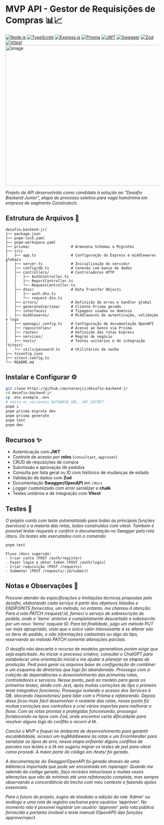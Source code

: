 <h1>MVP API - Gestor de Requisições de Compras 📊📈</h1>

[![Node.js](https://img.shields.io/badge/Node.js-20.x-43853D?style=for-the-badge&logo=node.js&logoColor=white)](https://nodejs.org/)
[![TypeScript](https://img.shields.io/badge/TypeScript-5.x-007ACC?style=for-the-badge&logo=typescript&logoColor=white)](https://www.typescriptlang.org/)
[![Express.js](https://img.shields.io/badge/Express.js-404D59?style=for-the-badge&logo=express&logoColor=white)](https://expressjs.com/)
[![Prisma](https://img.shields.io/badge/Prisma-3982CE?style=for-the-badge&logo=Prisma&logoColor=white)](https://www.prisma.io/)
[![JWT](https://img.shields.io/badge/JWT-orange?style=for-the-badge&logo=jsonwebtokens&logoColor=white)](https://jwt.io/)
[![Swagger](https://img.shields.io/badge/Swagger-85EA2D?style=for-the-badge&logo=swagger&logoColor=black)](https://swagger.io/)
[![Zod](https://img.shields.io/badge/Zod-4.x-3068B7?style=for-the-badge&logo=Zod&logoColor=white)](https://zod.dev/)
[![Vitest](https://img.shields.io/badge/Vitest-6E9F18?style=for-the-badge&logo=vitest&logoColor=white)](https://vitest.dev/)
<img width="950" height="460" alt="image" src="https://github.com/user-attachments/assets/5e86955b-625e-4799-956a-5f6e6d8a0c5b" />


<i>Projeto de API desenvolvido como candidato à solução ao "Desafio Backend Junior", etapa do processo seletivo para vaga homônima em empresa do segmento Construtech.</i>

<h2>Estrutura de Arquivos 📂</h2>


```
desafio-backend-jr/
├── package.json
├── pnpm-lock.yaml
├── pnpm-workspace.yaml
├── prisma/                   # Armazena Schemas e Migrates
├── src/
│   ├── app.ts                # Configuração do Express e middlewares globais
│   ├── server.ts             # Inicialização do servidor
│   ├── config/db.ts          # Conexão com banco de dados
│   ├── controllers/          # Controladores HTTP
│   │   ├── AuthController.ts
│   │   ├── ReportController.ts
│   │   └── RequestController.ts
│   ├── dtos/                 # Data Transfer Objects
│   │   ├── auth.dto.ts
│   │   └── request.dto.ts
│   ├── errors/               # Definição de erros e handler global
│   ├── generated/prisma/     # Cliente Prisma gerado
│   ├── interfaces/           # Tipagens usadas no domínio
│   ├── middlewares/          # Middlewares de autenticação, validação e logs
│   ├── openapi/_config.ts    # Configuração de documentação OpenAPI
│   ├── repositories/         # Acesso ao banco via Prisma
│   ├── routes/               # Definição das rotas Express
│   ├── services/             # Regras de negócio
│   ├── tests/                # Testes unitários e de integração (Vitest)
│   └── utils/password.ts     # Utilitários de senha
├── tsconfig.json
├── vitest.config.ts
└── README.md
```


<h2>Instalar e Configurar ⚙️</h2>

```bash
git clone https://github.com/naranjii/desafio-backend-jr
cd desafio-backend-jr
cp .env.example .env
# edite as variáveis DATABASE_URL, JWT_SECRET
pnpm i
pnpm prisma migrate dev
pnpm prisma generate
pnpm test
pnpm dev
```

<h2>Recursos ✨</h2>
<ul>
  <li>Autenticação com <strong>JWT</strong></li>
  <li>Controle de acesso por <strong>roles</strong> (<code>consultant</code>, <code>approver</code>)</li>
  <li>CRUD de requisições de compra</li>
  <li>Submissão e aprovação de pedidos</li>
  <li>Consulta por lista geral ou ID com histórico de mudanças de estado </li>
  <li>Validação de dados com <strong>Zod</strong></li>
  <li>Documentação <strong>Swagger/OpenAPI</strong> em <code>/docs</code></li>
  <li>Logger customizado com <em>error serializer</em> e <strong>chalk</strong></li>
  <li>Testes unitários e de integração com <strong>Vitest</strong></li>
</ul>
<h2>Testes 🧪</h2>
<p><i>O projeto conta com teste automatizado para todas as principais funções (services) e a maioria das rotas, todos construídos com vitest. Também é possível testar requests e conferir a documentação no Swagger pela rota /docs. Os testes são executados com o comando:</i></p>

```bash
pnpm test
```
```
Fluxo /docs sugerido:
- Criar conta (POST /auth/register)
- Fazer login e obter token (POST /auth/login)
- Criar requisição (POST /requests)
- Submeter (POST /requests/:id/submit)
```

<h2>Notas e Observações 📝</h2>
<i><p>Procurei atender às especificações e limitações técnicas propostas pelo desafio, elaborando cada serviço à partir dos objetivos listados e ENDPOINTS fornecidos, um método, no entanto, me chamou à atenção: <i>Para a rota PATCH /request/:id</i>, forneci o serviço de sobrescrição de pedido, onde o 'items' anterior é completamente descartado e sobrescrito por um novo 'items' naquele ID. Para tal finalidade, julgo um método PUT ser mais apropriado, visto que o único valor interessante a se alterar são os itens do pedido, e não informações cadastrais ou algo do tipo, reservando ao método PATCH somente alterações parciais.</p>
<p>O desafio não descarta o recurso de modelos generativos porém exige que seja explicitado. Ao iniciar o processo criativo, consultei o ChatGPT para estabelecer uma orientação inicial e me ajudar a planejar as etapas de produção. Pedi para gerar os arquivos base de configuração do contêiner e um esquema de diretórios que logo foi abandonado. Prossegui com a coleção de dependências e desenvolvimento das primeiras rotas, controladores e serviços. Nesse ponto, pedi ao modelo para gerar os primeiros testes, ainda com Jest, após muitas correções de tipo o primeiro teste integrativo funcionou. Prossegui isolando o acesso dos Services à DB, alocando /repositories/ para lidar com o Prisma e refatorando. Depois disso ficou mais fácil desenvolver o restante das rotas, nesse ponto fiz muitas correções aos controllers e criei vários importas para melhorar o fluxo. Com as rotas prontas e protegidas funcionando, prossegui fortalecendo os tipos com Zod, onde encontrei certa dificuldade para resolver alguns logs de conflito e recorri à IA.</p>
<p>Concluí o MVP e foquei no ambiente de desenvolvimento para garantir escalabilidade, acresci um logMiddleware às rotas e um ErrorHandler para serializar os tipos de erro, nessa etapa enfrentei alguns conflitos de pacotes nos testes e a IA me sugeriu migrar os testes de jest para vitest como procedi. A maior parte do código em /tests/ foi gerado.</p>
<p>A documentação do Swagger/OpenAPI foi gerada através de uma biblioteca importada que pode ser encontrada em /openapi/. Quando me valendo de código gerado, faço revisões minuciosas e muitas vezes alterações que vão de mínimas até uma refatoração completa, mas sempre observando a concordância do trecho com meu contexto e fazendo ajutes essenciais.</p>
<p>Para o futuro do projeto, sugiro de imediato a adição do role 'Admin' ou análogo e uma rota de registro exclusiva para usuários 'approver'. No momento não é possível registrar um usuário 'approver' pela rota pública fornecida e portanto inviável o teste manual (OpenAPI) das funções approve/reject.</p></i>
